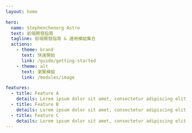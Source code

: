 ```yaml
---
layout: home

hero:
  name: Stephenchenorg Astro
  text: 前端開發指南
  tagline: 前端開發指南 & 通用模組集合
  actions:
    - theme: brand
      text: 快速開始
      link: /guide/getting-started
    - theme: alt
      text: 瀏覽模組
      link: /modules/image

features:
  - title: Feature A
    details: Lorem ipsum dolor sit amet, consectetur adipiscing elit
  - title: Feature B
    details: Lorem ipsum dolor sit amet, consectetur adipiscing elit
  - title: Feature C
    details: Lorem ipsum dolor sit amet, consectetur adipiscing elit
---
```

